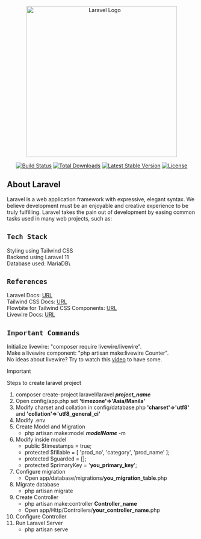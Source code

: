 <p align="center"><a href="https://laravel.com" target="_blank"><img src="https://raw.githubusercontent.com/laravel/art/master/logo-lockup/5%20SVG/2%20CMYK/1%20Full%20Color/laravel-logolockup-cmyk-red.svg" width="400" alt="Laravel Logo"></a></p>

<p align="center">
<a href="https://github.com/laravel/framework/actions"><img src="https://github.com/laravel/framework/workflows/tests/badge.svg" alt="Build Status"></a>
<a href="https://packagist.org/packages/laravel/framework"><img src="https://img.shields.io/packagist/dt/laravel/framework" alt="Total Downloads"></a>
<a href="https://packagist.org/packages/laravel/framework"><img src="https://img.shields.io/packagist/v/laravel/framework" alt="Latest Stable Version"></a>
<a href="https://packagist.org/packages/laravel/framework"><img src="https://img.shields.io/packagist/l/laravel/framework" alt="License"></a>
</p>

## About Laravel

Laravel is a web application framework with expressive, elegant syntax. We believe development must be an enjoyable and creative experience to be truly fulfilling. Laravel takes the pain out of development by easing common tasks used in many web projects, such as:

## `Tech Stack`

Styling using Tailwind CSS\
Backend using Laravel 11\
Database used: MariaDB\

## `References`

Laravel Docs: [URL](https://laravel.com/docs/11.x)\
Tailwind CSS Docs: [URL](https://tailwindcss.com/docs/font-weight)\
Flowbite for Tailwind CSS Components: [URL](https://flowbite.com/docs/components)\
Livewire Docs: [URL](https://livewire.laravel.com/docs)

## `Important Commands`

Initialize livewire: "composer require livewire/livewire".\
Make a livewire component: "php artisan make:livewire Counter".\
No ideas about livewire? Try to watch this [video](https://www.youtube.com/watch?v=hL7sVFSkph8) to have some.

> [!IMPORTANT]
> Steps to create laravel project

1. composer create-project laravel/laravel **_project_name_** 
2. Open config/app.php set **'timezone'=>'Asia/Manila'** 
3. Modify charset and collation in config/database.php **'charset'=>'utf8'** and **'collation'=>'utf8_general_ci'** 
4. Modify .env 
5. Create Model and Migration
    - php artisan make:model **_modelName_** -m
6. Modify inside model
    - public $timestamps = true; 
    - protected $fillable = [
        'prod_no',
        'category',
        'prod_name'
    ]; 
    - protected $guarded = [];
    - protected $primaryKey = '**you_primary_key**';
7. Configure migration 
    - Open app/database/migrations/**you_migration_table**.php
8. Migrate database
    - php artisan migrate
9. Create Controller
    - php artisan make:controller **Controller_name**
    - Open app/Http/Controllers/**your_controller_name**.php
10. Configure Controller
11. Run Laravel Server
    - php artisan serve